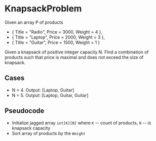 # KnapsackProblem

Given an array P of products

- { Title = "Radio", Price = 3000, Weight = 4 },
- { Title = "Laptop", Price = 2000, Weight = 3 },
- { Title = "Guitar", Price = 1500, Weight = 1 }

Given a knapsack of positive integer capacity N.
Find a combination of products such that price is maximal 
and does not exceed the size of knapsack.

## Cases

- N = 4. Output: [Laptop, Guitar]
- N = 5. Output: [Laptop, Guitar, Guitar]

## Pseudocode

- Initialize jagged array `int[K][N]` where `K` -- count of products, `N` -- is knapsack capacity
- Sort array of products by the `Weight`
